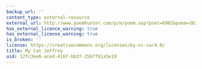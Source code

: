 ```yaml
---
backup_url: ''
content_type: external-resource
external_url: http://www.poemhunter.com/p/m/poem.asp?poet=6902&poem=36218
has_external_licence_warning: true
has_external_license_warning: true
is_broken: ''
license: https://creativecommons.org/licenses/by-nc-sa/4.0/
title: My Cat Jeffrey
uid: 12fc3ee6-aced-416f-bb3f-25b7f61a5e19
---
```

